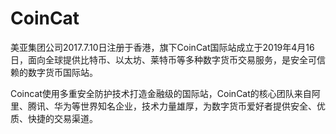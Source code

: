 # CoinCat

美亚集团公司2017.7.10日注册于香港，旗下CoinCat国际站成立于2019年4月16日，面向全球提供比特币、以太坊、莱特币等多种数字货币交易服务，是安全可信赖的数字货币国际站。

Coincat使用多重安全防护技术打造金融级的国际站，CoinCat的核心团队来自阿里、腾讯、华为等世界知名企业，技术力量雄厚，为数字货币爱好者提供安全、优质、快捷的交易渠道。
